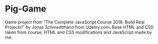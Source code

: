 # Pig-Game
Game project from "The Complete JavaScript Course 2018: Build Real Projects!" by Jonas Schmedtmann from Udemy.com. Base HTML and CSS taken from course, HTML and CSS modifications and JavaScript made by me.
